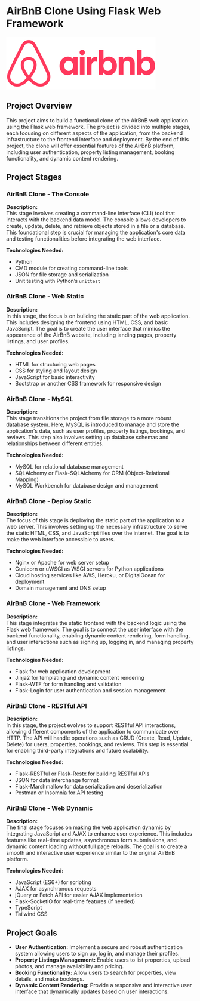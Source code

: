 AirBnB Clone Using Flask Web Framework
======================================

![Project logo](https://github.com/PetrusHimself/airbnb-clone_flask/blob/main/airbnb-logo-2x.d395ba7f409ea36c6726c876dd3d068ba8743401.png)

Project Overview
----------------

This project aims to build a functional clone of the AirBnB web application using the Flask web framework. The project is divided into multiple stages, each focusing on different aspects of the application, from the backend infrastructure to the frontend interface and deployment. By the end of this project, the clone will offer essential features of the AirBnB platform, including user authentication, property listing management, booking functionality, and dynamic content rendering.

Project Stages
--------------

### AirBnB Clone - The Console

**Description:**  
This stage involves creating a command-line interface (CLI) tool that interacts with the backend data model. The console allows developers to create, update, delete, and retrieve objects stored in a file or a database. This foundational step is crucial for managing the application's core data and testing functionalities before integrating the web interface.

**Technologies Needed:**

*   Python
*   CMD module for creating command-line tools
*   JSON for file storage and serialization
*   Unit testing with Python’s `unittest`

### AirBnB Clone - Web Static

**Description:**  
In this stage, the focus is on building the static part of the web application. This includes designing the frontend using HTML, CSS, and basic JavaScript. The goal is to create the user interface that mimics the appearance of the AirBnB website, including landing pages, property listings, and user profiles.

**Technologies Needed:**

*   HTML for structuring web pages
*   CSS for styling and layout design
*   JavaScript for basic interactivity
*   Bootstrap or another CSS framework for responsive design

### AirBnB Clone - MySQL

**Description:**  
This stage transitions the project from file storage to a more robust database system. Here, MySQL is introduced to manage and store the application's data, such as user profiles, property listings, bookings, and reviews. This step also involves setting up database schemas and relationships between different entities.

**Technologies Needed:**

*   MySQL for relational database management
*   SQLAlchemy or Flask-SQLAlchemy for ORM (Object-Relational Mapping)
*   MySQL Workbench for database design and management

###  AirBnB Clone - Deploy Static

**Description:**  
The focus of this stage is deploying the static part of the application to a web server. This involves setting up the necessary infrastructure to serve the static HTML, CSS, and JavaScript files over the internet. The goal is to make the web interface accessible to users.

**Technologies Needed:**

*   Nginx or Apache for web server setup
*   Gunicorn or uWSGI as WSGI servers for Python applications
*   Cloud hosting services like AWS, Heroku, or DigitalOcean for deployment
*   Domain management and DNS setup

###  AirBnB Clone - Web Framework

**Description:**  
This stage integrates the static frontend with the backend logic using the Flask web framework. The goal is to connect the user interface with the backend functionality, enabling dynamic content rendering, form handling, and user interactions such as signing up, logging in, and managing property listings.

**Technologies Needed:**

*   Flask for web application development
*   Jinja2 for templating and dynamic content rendering
*   Flask-WTF for form handling and validation
*   Flask-Login for user authentication and session management

### AirBnB Clone - RESTful API

**Description:**  
In this stage, the project evolves to support RESTful API interactions, allowing different components of the application to communicate over HTTP. The API will handle operations such as CRUD (Create, Read, Update, Delete) for users, properties, bookings, and reviews. This step is essential for enabling third-party integrations and future scalability.

**Technologies Needed:**

*   Flask-RESTful or Flask-Restx for building RESTful APIs
*   JSON for data interchange format
*   Flask-Marshmallow for data serialization and deserialization
*   Postman or Insomnia for API testing

###  AirBnB Clone - Web Dynamic

**Description:**  
The final stage focuses on making the web application dynamic by integrating JavaScript and AJAX to enhance user experience. This includes features like real-time updates, asynchronous form submissions, and dynamic content loading without full page reloads. The goal is to create a smooth and interactive user experience similar to the original AirBnB platform.

**Technologies Needed:**

*   JavaScript (ES6+) for scripting
*   AJAX for asynchronous requests
*   jQuery or Fetch API for easier AJAX implementation
*   Flask-SocketIO for real-time features (if needed)
*   TypeScript
*   Tailwind CSS

Project Goals
-------------

*   **User Authentication:** Implement a secure and robust authentication system allowing users to sign up, log in, and manage their profiles.
*   **Property Listings Management:** Enable users to list properties, upload photos, and manage availability and pricing.
*   **Booking Functionality:** Allow users to search for properties, view details, and make bookings.
*   **Dynamic Content Rendering:** Provide a responsive and interactive user interface that dynamically updates based on user interactions.

